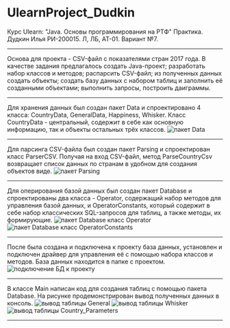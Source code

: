 # UlearnProject_Dudkin
Курс Ulearn: "Java. Основы программирования на РТФ"
Практика. Дудкин Илья РИ-200015. Л, ЛБ, АТ-01. Вариант №7.

----------------------------------------------------------

  Основа для проекта - CSV-файл с показателями стран 2017 года.
  В качестве задания предлагалось создать Java-проект; разработать набор классов и методов; распарсить CSV-файл; из полученных данных создать объекты; создать базу данных с набором таблиц и заполнить её созданными объектами; выполнить запросы, построить даиграммы.
  
----------------------------------------------------------

  Для хранения данных был создан пакет Data и спроектировано 4 класса: CountryData, GeneralData, Happiness, Whisker. Класс CountryData - центральный, содержит в себе как основную информацию, так и объекты остальных трёх классов.
  ![пакет Data](https://user-images.githubusercontent.com/90519356/147416806-614cdfd7-0546-4baa-9d33-2d77a93ae563.png)

----------------------------------------------------------

  Для парсинга CSV-файла был создан пакет Parsing и спроектирован класс ParserCSV. Получая на вход CSV-файл, метод ParseCountryCsv возвращает список данных по странам в удобном для создания объектов виде.
  ![пакет Parsing](https://user-images.githubusercontent.com/90519356/147416915-6b78c7e4-3252-4f98-bf1e-b72b84dadbb0.png)

----------------------------------------------------------

  Для оперирования базой данных был создан пакет Database и спроектированы два класса - Operator, содержащий набор методов для управления базой данных, и OperatorConstants, который содержит в себе набор классических SQL-запросов для таблиц, а также методы, их формирующие.
  ![пакет Database класс Operator](https://user-images.githubusercontent.com/90519356/147417004-35035ca4-ab1c-467e-91c2-76e491773ea6.png)
  ![пакет Database класс OperatorConstants](https://user-images.githubusercontent.com/90519356/147417005-71a0d632-2c0f-40be-9078-5bf7d467ce04.png)

----------------------------------------------------------

  После была создана и подключена к проекту база данных, установлен и подключен драйвер для управления её с помощью набора классов и методов. База данных находится в папке с проектом.
  ![подключение БД к проекту](https://user-images.githubusercontent.com/90519356/147417075-a2b45ef2-2ee1-4ed2-b65e-2899912436ea.png)
  
----------------------------------------------------------

  В классе Main написан код для создания таблиц с помощью пакета Database. На рисунке продемонстрирован вывод полученных данных в консоль.
  ![вывод таблицы General](https://user-images.githubusercontent.com/90519356/147417181-acc9d428-a16e-44e9-b1a2-7f8befbbefe5.png)
  ![вывод таблицы Whisker](https://user-images.githubusercontent.com/90519356/147417184-6ecaf1a4-d929-470d-9c42-59ec38998abe.png)
  ![вывод таблицы Country_Parameters](https://user-images.githubusercontent.com/90519356/147417186-19b72635-1752-4024-85d7-cdb261db1433.png)

----------------------------------------------------------


